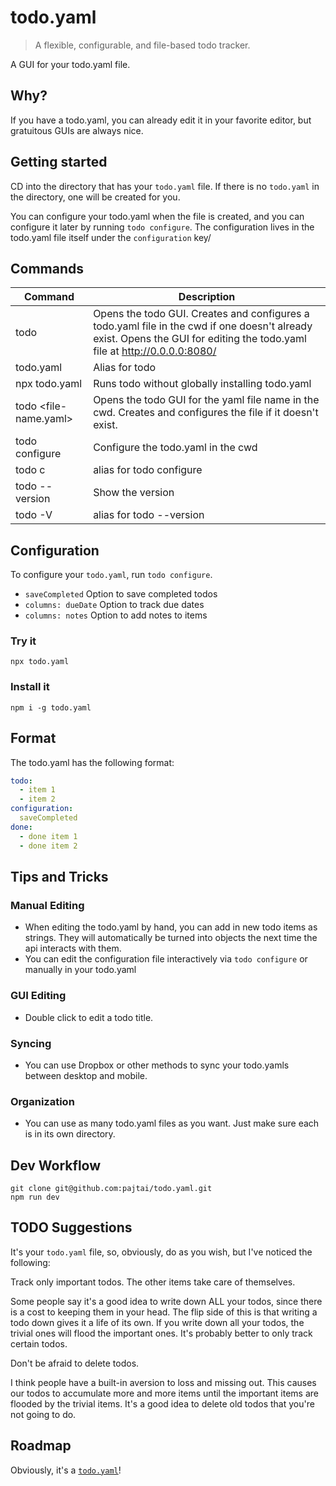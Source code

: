# todo.yaml

> A flexible, configurable, and file-based todo tracker.

A GUI for your todo.yaml file.

## Why?

If you have a todo.yaml, you can already edit it in your favorite editor, but gratuitous GUIs are always nice. 

## Getting started

CD into the directory that has your `todo.yaml` file. If there is no `todo.yaml` in the directory, one will be created for you.

You can configure your todo.yaml when the file is created, and you can configure it later by running `todo configure`. The configuration lives in the todo.yaml file itself under the `configuration` key/

## Commands

| Command | Description |
| --- | --- |
| todo | Opens the todo GUI. Creates and configures a todo.yaml file in the cwd if one doesn't already exist. Opens the GUI for editing the todo.yaml file at http://0.0.0.0:8080/ |
| todo.yaml | Alias for todo |
| npx todo.yaml | Runs todo without globally installing todo.yaml
| todo <file-name.yaml> | Opens the todo GUI for the yaml file name in the cwd. Creates and configures the file if it doesn't exist. |
| todo configure | Configure the todo.yaml in the cwd |
| todo c | alias for todo configure |
| todo --version | Show the version |
| todo -V | alias for todo --version |

## Configuration
To configure your `todo.yaml`, run `todo configure`.

- `saveCompleted` Option to save completed todos
- `columns: dueDate` Option to track due dates
- `columns: notes` Option to add notes to items

### Try it
```shell
npx todo.yaml
```

### Install it
```shell
npm i -g todo.yaml
```

## Format

The todo.yaml has the following format:

```yaml
todo:
  - item 1
  - item 2
configuration:
  saveCompleted
done:
  - done item 1
  - done item 2  
```

## Tips and Tricks

### Manual Editing
* When editing the todo.yaml by hand, you can add in new todo items as strings. They will automatically be turned into objects the next time the api interacts with them.
* You can edit the configuration file interactively via `todo configure` or manually in your todo.yaml

### GUI Editing
* Double click to edit a todo title.

### Syncing
* You can use Dropbox or other methods to sync your todo.yamls between desktop and mobile. 

### Organization
* You can use as many todo.yaml files as you want. Just make sure each is in its own directory.

## Dev Workflow

```shell
git clone git@github.com:pajtai/todo.yaml.git
npm run dev
```

## TODO Suggestions

It's your `todo.yaml` file, so, obviously, do as you wish, but I've noticed the following:

Track only important todos. The other items take care of themselves.

Some people say it's a good idea to write down ALL your todos, since there is a cost to keeping them in your head. The flip side of this is that writing a todo down gives it a life of its own. If you write down all your todos, the trivial ones will flood the important ones. It's probably better to only track certain todos.

Don't be afraid to delete todos.

I think people have a built-in aversion to loss and missing out. This causes our todos to accumulate more and more items until the important items are flooded by the trivial items. It's a good idea to delete old todos that you're not going to do.

## Roadmap

Obviously, it's a [`todo.yaml`](roadmap/todo.yaml)!
